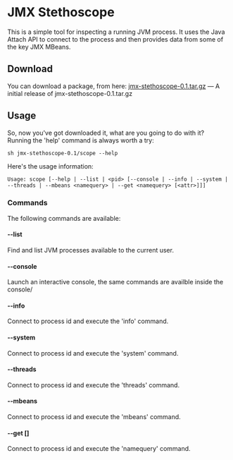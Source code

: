 # JMX Stethoscope

This is a simple tool for inspecting a running JVM process.
It uses the Java Attach API to connect to the process and then provides data from some of the key JMX MBeans.

## Download

You can download a package, from here: [jmx-stethoscope-0.1.tar.gz](https://github.com/pidster/jmx-stethoscope/downloads) — A initial release of jmx-stethoscope-0.1.tar.gz

## Usage

So, now you've got downloaded it, what are you going to do with it?
Running the 'help' command is always worth a try:

    sh jmx-stethoscope-0.1/scope --help

Here's the usage information:

    Usage: scope [--help | --list | <pid> [--console | --info | --system | --threads | --mbeans <namequery> | --get <namequery> [<attr>]]]

### Commands

The following commands are available:

#### --list

Find and list JVM processes available to the current user.

#### --console

Launch an interactive console, the same commands are availble inside the console/

#### <pid> --info

Connect to process id <pid> and execute the 'info' command.

#### <pid> --system

Connect to process id <pid> and execute the 'system' command.

#### <pid> --threads

Connect to process id <pid> and execute the 'threads' command.

#### <pid> --mbeans <namequery>

Connect to process id <pid> and execute the 'mbeans' command.

#### <pid> --get <namequery> [<attr>]

Connect to process id <pid> and execute the 'namequery' command.



